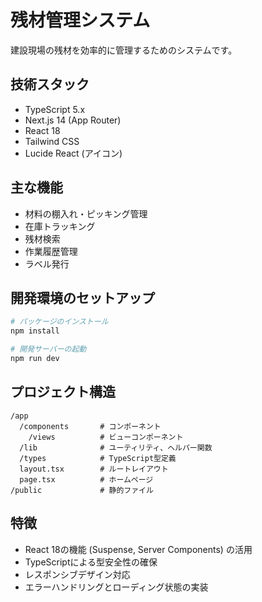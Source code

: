 # 残材管理システム 

建設現場の残材を効率的に管理するためのシステムです。

## 技術スタック

- TypeScript 5.x
- Next.js 14 (App Router)
- React 18
- Tailwind CSS
- Lucide React (アイコン)

## 主な機能

- 材料の棚入れ・ピッキング管理
- 在庫トラッキング
- 残材検索
- 作業履歴管理
- ラベル発行

## 開発環境のセットアップ

```bash
# パッケージのインストール
npm install

# 開発サーバーの起動
npm run dev
```

## プロジェクト構造

```
/app
  /components       # コンポーネント
    /views          # ビューコンポーネント
  /lib              # ユーティリティ、ヘルパー関数
  /types            # TypeScript型定義
  layout.tsx        # ルートレイアウト
  page.tsx          # ホームページ
/public             # 静的ファイル
```

## 特徴

- React 18の機能 (Suspense, Server Components) の活用
- TypeScriptによる型安全性の確保
- レスポンシブデザイン対応
- エラーハンドリングとローディング状態の実装 
